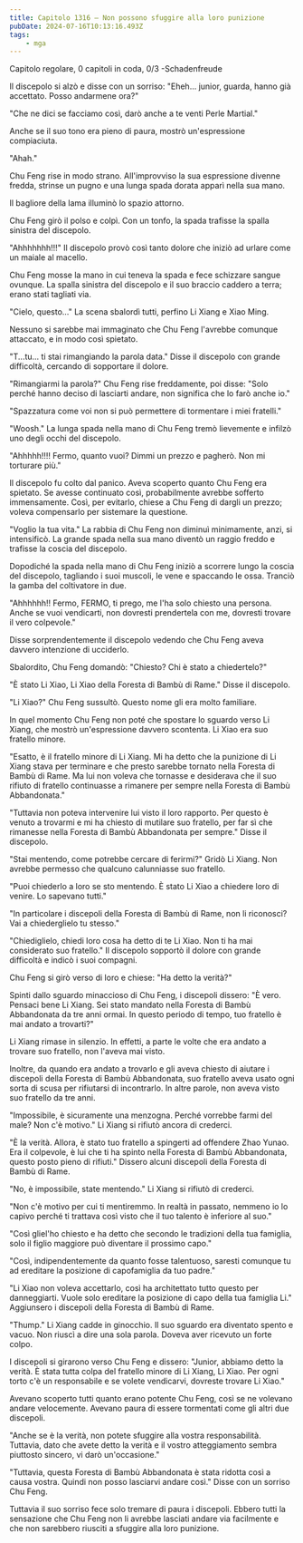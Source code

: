 ```yaml
---
title: Capitolo 1316 – Non possono sfuggire alla loro punizione
pubDate: 2024-07-16T10:13:16.493Z
tags:
    - mga
---
```



Capitolo regolare,
0 capitoli in coda, 0/3
-Schadenfreude


Il discepolo si alzò e disse con un sorriso: "Eheh... junior, guarda, hanno già accettato. Posso andarmene ora?"


"Che ne dici se facciamo così, darò anche a te venti Perle Martial."


Anche se il suo tono era pieno di paura, mostrò un'espressione compiaciuta.


"Ahah."


Chu Feng rise in modo strano. All'improvviso la sua espressione divenne fredda, strinse un pugno e una lunga spada dorata apparì nella sua mano.


Il bagliore della lama illuminò lo spazio attorno.


Chu Feng girò il polso e colpì. Con un tonfo, la spada trafisse la spalla sinistra del discepolo.


"Ahhhhhhh!!!" Il discepolo provò così tanto dolore che iniziò ad urlare come un maiale al macello.


Chu Feng mosse la mano in cui teneva la spada e fece schizzare sangue ovunque. La spalla sinistra del discepolo e il suo braccio caddero a terra; erano stati tagliati via.


"Cielo, questo..." La scena sbalordì tutti, perfino Li Xiang e Xiao Ming.


Nessuno si sarebbe mai immaginato che Chu Feng l'avrebbe comunque attaccato, e in modo così spietato.


"T...tu... ti stai rimangiando la parola data." Disse il discepolo con grande difficoltà, cercando di sopportare il dolore.


"Rimangiarmi la parola?" Chu Feng rise freddamente, poi disse: "Solo perché hanno deciso di lasciarti andare, non significa che lo farò anche io."


"Spazzatura come voi non si può permettere di tormentare i miei fratelli."


"Woosh." La lunga spada nella mano di Chu Feng tremò lievemente e infilzò uno degli occhi del discepolo.


"Ahhhhh!!!! Fermo, quanto vuoi? Dimmi un prezzo e pagherò. Non mi torturare più."


Il discepolo fu colto dal panico. Aveva scoperto quanto Chu Feng era spietato. Se avesse continuato così, probabilmente avrebbe sofferto immensamente. Così, per evitarlo, chiese a Chu Feng di dargli un prezzo; voleva compensarlo per sistemare la questione.


"Voglio la tua vita." La rabbia di Chu Feng non diminuì minimamente, anzi, si intensificò. La grande spada nella sua mano diventò un raggio freddo e trafisse la coscia del discepolo.


Dopodiché la spada nella mano di Chu Feng iniziò a scorrere lungo la coscia del discepolo, tagliando i suoi muscoli, le vene e spaccando le ossa. Tranciò la gamba del coltivatore in due.


"Ahhhhhh!! Fermo, FERMO, ti prego, me l'ha solo chiesto una persona. Anche se vuoi vendicarti, non dovresti prendertela con me, dovresti trovare il vero colpevole."


Disse sorprendentemente il discepolo vedendo che Chu Feng aveva davvero intenzione di ucciderlo.


Sbalordito, Chu Feng domandò: "Chiesto? Chi è stato a chiedertelo?"


"È stato Li Xiao, Li Xiao della Foresta di Bambù di Rame." Disse il discepolo.


"Li Xiao?" Chu Feng sussultò. Questo nome gli era molto familiare.


In quel momento Chu Feng non poté che spostare lo sguardo verso Li Xiang, che mostrò un'espressione davvero scontenta. Li Xiao era suo fratello minore.


"Esatto, è il fratello minore di Li Xiang. Mi ha detto che la punizione di Li Xiang stava per terminare e che presto sarebbe tornato nella Foresta di Bambù di Rame. Ma lui non voleva che tornasse e desiderava che il suo rifiuto di fratello continuasse a rimanere per sempre nella Foresta di Bambù Abbandonata."


"Tuttavia non poteva intervenire lui visto il loro rapporto. Per questo è venuto a trovarmi e mi ha chiesto di mutilare suo fratello, per far sì che rimanesse nella Foresta di Bambù Abbandonata per sempre." Disse il discepolo.


"Stai mentendo, come potrebbe cercare di ferirmi?" Gridò Li Xiang. Non avrebbe permesso che qualcuno calunniasse suo fratello.


"Puoi chiederlo a loro se sto mentendo. È stato Li Xiao a chiedere loro di venire. Lo sapevano tutti."


"In particolare i discepoli della Foresta di Bambù di Rame, non li riconosci? Vai a chiederglielo tu stesso."


"Chiediglielo, chiedi loro cosa ha detto di te Li Xiao. Non ti ha mai considerato suo fratello." Il discepolo sopportò il dolore con grande difficoltà e indicò i suoi compagni.


Chu Feng si girò verso di loro e chiese: "Ha detto la verità?"


Spinti dallo sguardo minaccioso di Chu Feng, i discepoli dissero: "È vero. Pensaci bene Li Xiang. Sei stato mandato nella Foresta di Bambù Abbandonata da tre anni ormai. In questo periodo di tempo, tuo fratello è mai andato a trovarti?"


Li Xiang rimase in silenzio. In effetti, a parte le volte che era andato a trovare suo fratello, non l'aveva mai visto.


Inoltre, da quando era andato a trovarlo e gli aveva chiesto di aiutare i discepoli della Foresta di Bambù Abbandonata, suo fratello aveva usato ogni sorta di scusa per rifiutarsi di incontrarlo. In altre parole, non aveva visto suo fratello da tre anni.


"Impossibile, è sicuramente una menzogna. Perché vorrebbe farmi del male? Non c'è motivo." Li Xiang si rifiutò ancora di crederci.


"È la verità. Allora, è stato tuo fratello a spingerti ad offendere Zhao Yunao. Era il colpevole, è lui che ti ha spinto nella Foresta di Bambù Abbandonata, questo posto pieno di rifiuti." Dissero alcuni discepoli della Foresta di Bambù di Rame.


"No, è impossibile, state mentendo." Li Xiang si rifiutò di crederci.


"Non c'è motivo per cui ti mentiremmo. In realtà in passato, nemmeno io lo capivo perché ti trattava così visto che il tuo talento è inferiore al suo."


"Così gliel'ho chiesto e ha detto che secondo le tradizioni della tua famiglia, solo il figlio maggiore può diventare il prossimo capo."


"Così, indipendentemente da quanto fosse talentuoso, saresti comunque tu ad ereditare la posizione di capofamiglia da tuo padre."


"Li Xiao non voleva accettarlo, così ha architettato tutto questo per danneggiarti. Vuole solo ereditare la posizione di capo della tua famiglia Li." Aggiunsero i discepoli della Foresta di Bambù di Rame.


"Thump." Li Xiang cadde in ginocchio. Il suo sguardo era diventato spento e vacuo. Non riuscì a dire una sola parola. Doveva aver ricevuto un forte colpo.


I discepoli si girarono verso Chu Feng e dissero: "Junior, abbiamo detto la verità. È stata tutta colpa del fratello minore di Li Xiang, Li Xiao. Per ogni torto c'è un responsabile e se volete vendicarvi, dovreste trovare Li Xiao."


Avevano scoperto tutti quanto erano potente Chu Feng, così se ne volevano andare velocemente. Avevano paura di essere tormentati come gli altri due discepoli.


"Anche se è la verità, non potete sfuggire alla vostra responsabilità. Tuttavia, dato che avete detto la verità e il vostro atteggiamento sembra piuttosto sincero, vi darò un'occasione."


"Tuttavia, questa Foresta di Bambù Abbandonata è stata ridotta così a causa vostra. Quindi non posso lasciarvi andare così." Disse con un sorriso Chu Feng.


Tuttavia il suo sorriso fece solo tremare di paura i discepoli. Ebbero tutti la sensazione che Chu Feng non li avrebbe lasciati andare via facilmente e che non sarebbero riusciti a sfuggire alla loro punizione.
                                


                                



